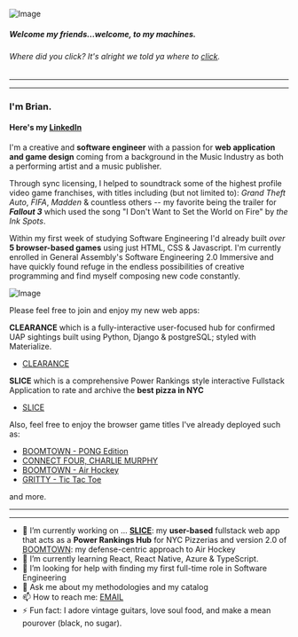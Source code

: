 ![Image](https://i.pinimg.com/originals/92/b1/a5/92b1a50122d10fafad7e9942f4af4c63.gif)

##### Welcome my friends...welcome, to my machines.
###### Where did you _click_? It's alright we told ya where to [click](https://www.linkedin.com/in/bcherchiglia).
***
***
### I'm **Brian**.
#### Here's my [LinkedIn](https://www.linkedin.com/in/bcherchiglia)

<!-- ![Image](https://avatars.githubusercontent.com/u/130800271?v=4) -->

I'm a creative and **software engineer** with a passion for **web application and game design** coming from a background in the Music Industry as both a performing artist and a music publisher. 

Through sync licensing, I helped to soundtrack some of the highest profile video game franchises, with titles including (but not limited to): _Grand Theft Auto_, _FIFA_, _Madden_ & countless others -- my favorite being the trailer for **_Fallout 3_** which used the song "I Don't Want to Set the World on Fire" by _the Ink Spots_.

Within my first week of studying Software Engineering I'd already built _over_ **5 browser-based games** using just HTML, CSS & Javascript. I'm currently enrolled in General Assembly's Software Engineering 2.0 Immersive and have quickly found refuge in the endless possibilities of creative programming and find myself composing new code constantly.

![Image](https://media2.giphy.com/media/jnUIIl07N6KFpHl3DH/giphy.gif?cid=ecf05e47fxvd614005bf7cknw7m9o6cobjw1771uxaxdqmoi&ep=v1_gifs_search&rid=giphy.gif&ct=g)
 
Please feel free to join and enjoy my new web apps: 

**CLEARANCE** which is a fully-interactive user-focused hub for confirmed UAP sightings built using Python, Django & postgreSQL; styled with Materialize.
- [CLEARANCE](https://clearance-b56453d7410f.herokuapp.com/)

**SLICE** which is a comprehensive Power Rankings style interactive Fullstack Application to rate and archive the **best pizza in NYC**
- [SLICE](https://slice.herokuapp.com/)

Also, feel free to enjoy the browser game titles I've already deployed such as: 
- [BOOMTOWN - PONG Edition](https://boomtownpong.surge.sh/)
- [CONNECT FOUR, CHARLIE MURPHY](https://connect4charliemurphy.surge.sh/)
- [BOOMTOWN - Air Hockey](https://boomtown.surge.sh) 
- [GRITTY - Tic Tac Toe](https://gritty.surge.sh/) 

and more.

***
***

- 🔭 I’m currently working on ... **[SLICE](https://slice.herokuapp.com)**: my **user-based** fullstack web app that acts as a **Power Rankings Hub** for NYC Pizzerias and version 2.0 of [BOOMTOWN](https://boomtownpong.surge.sh/): my defense-centric approach to Air Hockey
- 🌱 I’m currently learning React, React Native, Azure & TypeScript.
- 🤔 I’m looking for help with finding my first full-time role in Software Engineering
- 💬 Ask me about my methodologies and my catalog
- 📫 How to reach me: [EMAIL](mailto:b.cherchiglia@gmail.com)
- ⚡ Fun fact: I adore vintage guitars, love soul food, and make a mean pourover (black, no sugar).
